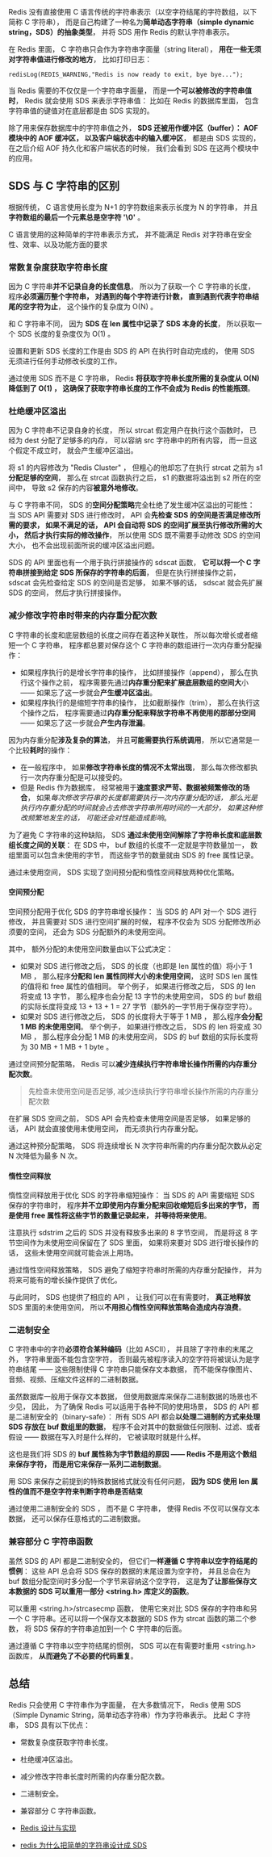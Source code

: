 Redis 没有直接使用 C 语言传统的字符串表示（以空字符结尾的字符数组，以下简称 C 字符串）， 而是自己构建了一种名为**简单动态字符串（simple dynamic string，SDS）的抽象类型**， 并将 SDS 用作 Redis 的默认字符串表示。

在 Redis 里面， C 字符串只会作为字符串字面量（string literal）， **用在一些无须对字符串值进行修改的地方**， 比如打印日志：

```
redisLog(REDIS_WARNING,"Redis is now ready to exit, bye bye...");
```

当 Redis 需要的不仅仅是一个字符串字面量， 而是**一个可以被修改的字符串值时**， Redis 就会使用 SDS 来表示字符串值： 比如在 Redis 的数据库里面， 包含字符串值的键值对在底层都是由 SDS 实现的。

除了用来保存数据库中的字符串值之外， **SDS 还被用作缓冲区（buffer）： AOF 模块中的 AOF 缓冲区， 以及客户端状态中的输入缓冲区**， 都是由 SDS 实现的， 在之后介绍 AOF 持久化和客户端状态的时候， 我们会看到 SDS 在这两个模块中的应用。


## SDS 与 C 字符串的区别

根据传统， C 语言使用长度为 N+1 的字符数组来表示长度为 N 的字符串， 并且**字符数组的最后一个元素总是空字符 '\0'** 。

C 语言使用的这种简单的字符串表示方式， 并不能满足 Redis 对字符串在安全性、效率、以及功能方面的要求

### 常数复杂度获取字符串长度

因为 C 字符串**并不记录自身的长度信息**， 所以为了获取一个 C 字符串的长度， 程序**必须遍历整个字符串， 对遇到的每个字符进行计数， 直到遇到代表字符串结尾的空字符为止**， 这个操作的复杂度为 O(N) 。

和 C 字符串不同， 因为 **SDS 在 len 属性中记录了 SDS 本身的长度**， 所以获取一个 SDS 长度的复杂度仅为 O(1) 。

设置和更新 SDS 长度的工作是由 SDS 的 API 在执行时自动完成的， 使用 SDS 无须进行任何手动修改长度的工作。

通过使用 SDS 而不是 C 字符串， Redis **将获取字符串长度所需的复杂度从 O(N) 降低到了 O(1) ， 这确保了获取字符串长度的工作不会成为 Redis 的性能瓶颈**。

### 杜绝缓冲区溢出

因为 C 字符串不记录自身的长度， 所以 strcat 假定用户在执行这个函数时， 已经为 dest 分配了足够多的内存， 可以容纳 src 字符串中的所有内容， 而一旦这个假定不成立时， 就会产生缓冲区溢出。

将 s1 的内容修改为 "Redis Cluster" ， 但粗心的他却忘了在执行 strcat 之前为 s1 **分配足够的空间**， 那么在 strcat 函数执行之后， s1 的数据将溢出到 s2 所在的空间中， 导致 s2 保存的内容**被意外地修改**。

与 C 字符串不同， SDS 的**空间分配策略**完全杜绝了发生缓冲区溢出的可能性： 当 SDS API 需要对 SDS 进行修改时， API 会**先检查 SDS 的空间是否满足修改所需的要求， 如果不满足的话， API 会自动将 SDS 的空间扩展至执行修改所需的大小， 然后才执行实际的修改操作**， 所以使用 SDS 既不需要手动修改 SDS 的空间大小， 也不会出现前面所说的缓冲区溢出问题。

SDS 的 API 里面也有一个用于执行拼接操作的 sdscat 函数， **它可以将一个 C 字符串拼接到给定 SDS 所保存的字符串的后面**， 但是在执行拼接操作之前， sdscat 会先检查给定 SDS 的空间是否足够， 如果不够的话， sdscat 就会先扩展 SDS 的空间， 然后才执行拼接操作。

### 减少修改字符串时带来的内存重分配次数

C 字符串的长度和底层数组的长度之间存在着这种关联性， 所以每次增长或者缩短一个 C 字符串， 程序都总要对保存这个 C 字符串的数组进行一次内存重分配操作：

- 如果程序执行的是增长字符串的操作， 比如拼接操作（append）， 那么在执行这个操作之前， 程序需要先通过**内存重分配来扩展底层数组的空间大**小 —— 如果忘了这一步就会**产生缓冲区溢出**。
- 如果程序执行的是缩短字符串的操作， 比如截断操作（trim）， 那么在执行这个操作之后， 程序需要通过**内存重分配来释放字符串不再使用的那部分空间** —— 如果忘了这一步就会**产生内存泄漏**。

因为内存重分配**涉及复杂的算法**， 并且**可能需要执行系统调用**， 所以它通常是一个比较**耗时**的操作：

- 在一般程序中， 如果**修改字符串长度的情况不太常出现**， 那么每次修改都执行一次内存重分配是可以接受的。
- 但是 Redis 作为数据库， 经常被用于**速度要求严苛、数据被频繁修改的场合**， 如果*每次修改字符串的长度都需要执行一次内存重分配的话， 那么光是执行内存重分配的时间就会占去修改字符串所用时间的一大部分， 如果这种修改频繁地发生的话， 可能还会对性能造成影响*。

为了避免 C 字符串的这种缺陷， SDS **通过未使用空间解除了字符串长度和底层数组长度之间的关联**： 在 SDS 中， buf 数组的长度不一定就是字符数量加一， 数组里面可以包含未使用的字节， 而这些字节的数量就由 SDS 的 free 属性记录。

通过未使用空间， SDS 实现了空间预分配和惰性空间释放两种优化策略。

#### 空间预分配

空间预分配用于优化 SDS 的字符串增长操作： 当 SDS 的 API 对一个 SDS 进行修改， 并且需要对 SDS 进行空间扩展的时候， 程序不仅会为 SDS 分配修改所必须要的空间， 还会为 SDS 分配额外的未使用空间。

其中， 额外分配的未使用空间数量由以下公式决定：

- 如果对 SDS 进行修改之后， SDS 的长度（也即是 len 属性的值）将小于 1 MB ， 那么程序**分配和 len 属性同样大小的未使用空间**， 这时 SDS len 属性的值将和 free 属性的值相同。 举个例子， 如果进行修改之后， SDS 的 len 将变成 13 字节， 那么程序也会分配 13 字节的未使用空间， SDS 的 buf 数组的实际长度将变成 13 + 13 + 1 = 27 字节（额外的一字节用于保存空字符）。
- 如果对 SDS 进行修改之后， SDS 的长度将大于等于 1 MB ， 那么程序**会分配 1 MB 的未使用空间**。 举个例子， 如果进行修改之后， SDS 的 len 将变成 30 MB ， 那么程序会分配 1 MB 的未使用空间， SDS 的 buf 数组的实际长度将为 30 MB + 1 MB + 1 byte 。

通过空间预分配策略， Redis 可以**减少连续执行字符串增长操作所需的内存重分配次数**。

> 先检查未使用空间是否足够, 减少连续执行字符串增长操作所需的内存重分配次数

在扩展 SDS 空间之前， SDS API 会先检查未使用空间是否足够， 如果足够的话， API 就会直接使用未使用空间， 而无须执行内存重分配。

通过这种预分配策略， SDS 将连续增长 N 次字符串所需的内存重分配次数从必定 N 次降低为最多 N 次。

#### 惰性空间释放

惰性空间释放用于优化 SDS 的字符串缩短操作： 当 SDS 的 API 需要缩短 SDS 保存的字符串时， 程序**并不立即使用内存重分配来回收缩短后多出来的字节， 而是使用 free 属性将这些字节的数量记录起来， 并等待将来使用**。

注意执行 sdstrim 之后的 SDS 并没有释放多出来的 8 字节空间， 而是将这 8 字节空间作为未使用空间保留在了 SDS 里面， 如果将来要对 SDS 进行增长操作的话， 这些未使用空间就可能会派上用场。

通过惰性空间释放策略， SDS 避免了缩短字符串时所需的内存重分配操作， 并为将来可能有的增长操作提供了优化。

与此同时， SDS 也提供了相应的 API ， 让我们可以在有需要时， **真正地释放** SDS 里面的未使用空间， 所以**不用担心惰性空间释放策略会造成内存浪费**。

### 二进制安全

C 字符串中的字符**必须符合某种编码**（比如 ASCII）， 并且除了字符串的末尾之外， 字符串里面不能包含空字符， 否则最先被程序读入的空字符将被误认为是字符串结尾 —— 这些限制使得 C 字符串只能保存文本数据， 而不能保存像图片、音频、视频、压缩文件这样的二进制数据。

虽然数据库一般用于保存文本数据， 但使用数据库来保存二进制数据的场景也不少见， 因此， 为了确保 Redis 可以适用于各种不同的使用场景， SDS 的 API 都是二进制安全的（binary-safe）： 所有 SDS API 都会**以处理二进制的方式来处理 SDS 存放在 buf 数组里的数据**， 程序不会对其中的数据做任何限制、过滤、或者假设 —— 数据在写入时是什么样的， 它被读取时就是什么样。

这也是我们将 SDS 的 **buf 属性称为字节数组的原因 —— Redis 不是用这个数组来保存字符， 而是用它来保存一系列二进制数据**。

用 SDS 来保存之前提到的特殊数据格式就没有任何问题， **因为 SDS 使用 len 属性的值而不是空字符来判断字符串是否结束**

通过使用二进制安全的 SDS ， 而不是 C 字符串， 使得 Redis 不仅可以保存文本数据， 还可以保存任意格式的二进制数据。

### 兼容部分 C 字符串函数
虽然 SDS 的 API 都是二进制安全的， 但它们**一样遵循 C 字符串以空字符结尾的惯例**： 这些 API 总会将 SDS 保存的数据的末尾设置为空字符， 并且总会在为 buf 数组分配空间时多分配一个字节来容纳这个空字符， 这是**为了让那些保存文本数据的 SDS 可以重用一部分 <string.h> 库定义的函数**。

可以重用 <string.h>/strcasecmp 函数， 使用它来对比 SDS 保存的字符串和另一个 C 字符串。还可以将一个保存文本数据的 SDS 作为 strcat 函数的第二个参数， 将 SDS 保存的字符串追加到一个 C 字符串的后面。

通过遵循 C 字符串以空字符结尾的惯例， SDS 可以在有需要时重用 <string.h> 函数库， **从而避免了不必要的代码重复**。

## 总结

Redis 只会使用 C 字符串作为字面量， 在大多数情况下， Redis 使用 SDS （Simple Dynamic String，简单动态字符串）作为字符串表示。
比起 C 字符串， SDS 具有以下优点：

- 常数复杂度获取字符串长度。
- 杜绝缓冲区溢出。
- 减少修改字符串长度时所需的内存重分配次数。
- 二进制安全。
- 兼容部分 C 字符串函数。

- [Redis 设计与实现](http://redisbook.com/)
- [redis 为什么把简单的字符串设计成 SDS](https://juejin.cn/post/6930520039560839176)
